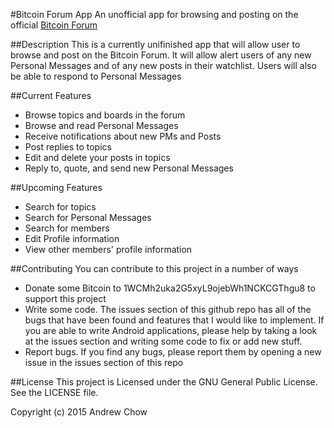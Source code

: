 #Bitcoin Forum App
An unofficial app for browsing and posting on the official [Bitcoin Forum](bitcointalk.org)

##Description
This is a currently unifinished app that will allow user to browse and post on the Bitcoin Forum. It will allow alert users of any new Personal Messages and of any new posts in their watchlist. Users will also be able to respond to Personal Messages

##Current Features
- Browse topics and boards in the forum
- Browse and read Personal Messages
- Receive notifications about new PMs and Posts
- Post replies to topics
- Edit and delete your posts in topics
- Reply to, quote, and send new Personal Messages

##Upcoming Features
- Search for topics
- Search for Personal Messages
- Search for members
- Edit Profile information
- View other members' profile information

##Contributing
You can contribute to this project in a number of ways
- Donate some Bitcoin to 1WCMh2uka2G5xyL9ojebWh1NCKCGThgu8 to support this project
- Write some code. The issues section of this github repo has all of the bugs that have been found and features that I would like to implement. If you are able to write Android applications, please help by taking a look at the issues section and writing some code to fix or add new stuff.
- Report bugs. If you find any bugs, please report them by opening a new issue in the issues section of this repo

##License
This project is Licensed under the GNU General Public License. See the LICENSE file.

Copyright (c) 2015 Andrew Chow
